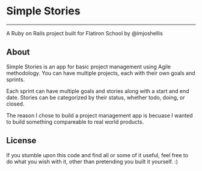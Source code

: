 # Simple Stories

---
A Ruby on Rails project built for Flatiron School by @imjoshellis

## About

Simple Stories is an app for basic project management using Agile methodology. You can have multiple projects, each with their own goals and sprints.

Each sprint can have multiple goals and stories along with a start and end date. Stories can be categorized by their status, whether todo, doing, or closed.

The reason I chose to build a project management app is becuase I wanted to build something compareable to real world products.

## License

If you stumble upon this code and find all or some of it useful, feel free to do what you wish with it, other than pretending you built it yourself. :)
